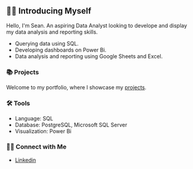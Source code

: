 ## 🙋🏻 Introducing Myself

Hello, I'm Sean. An aspiring Data Analyst looking to develope and display my data analysis and reporting skills. 

- Querying data using SQL.
- Developing dashboards on Power Bi.
- Data analysis and reporting using Google Sheets and Excel.

### 📚 Projects

Welcome to my portfolio, where I showcase my [projects](https://github.com/Sean-Khoi-Do/My-Portfolio/blob/main/README.md).

### 🛠️ Tools

- Language: SQL
- Database: PostgreSQL, Microsoft SQL Server
- Visualization: Power Bi

### 👋🏻 Connect with Me

- [Linkedin](https://www.linkedin.com/in/sean-khoi-do/)
